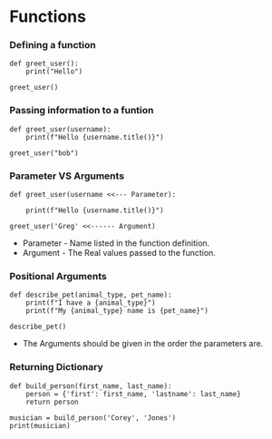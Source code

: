 # Functions


### Defining a function

```
def greet_user():
    print("Hello")

greet_user()

```

### Passing information to a funtion

```
def greet_user(username):
    print(f"Hello {username.title()}")

greet_user("bob")

```


### Parameter VS Arguments

```
def greet_user(username <<--- Parameter):
    
    print(f"Hello {username.title()}")

greet_user('Greg' <<------ Argument)

```

- Parameter - Name listed in the function definition. 
- Argument - The Real values passed to the function.


### Positional Arguments

```
def describe_pet(animal_type, pet_name):
    print(f"I have a {animal_type}")
    print(f"My {animal_type} name is {pet_name}")

describe_pet()

```

- The Arguments should be given in the order the parameters are.


### Returning Dictionary

```
def build_person(first_name, last_name):
    person = {'first': first_name, 'lastname': last_name}
    return person

musician = build_person('Corey', 'Jones')
print(musician)
```


